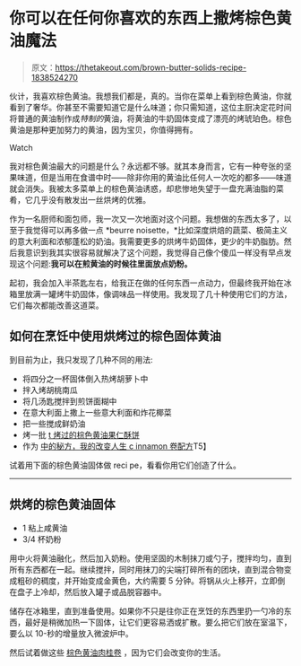 # 你可以在任何你喜欢的东西上撒烤棕色黄油魔法

> 原文：<https://thetakeout.com/brown-butter-solids-recipe-1838524270>

伙计，我喜欢棕色黄油。我想我们都是，真的。当你在菜单上看到棕色黄油，你就看到了奢华。你甚至不需要知道它是什么味道；你只需知道，这位主厨决定花时间将普通的黄油制作成*特制的*黄油，将黄油的牛奶固体变成了漂亮的烤琥珀色。棕色黄油是那种更加努力的黄油，因为宝贝，你值得拥有。

Watch

我对棕色黄油最大的问题是什么？永远都不够。就其本身而言，它有一种夸张的坚果味道，但是当用在食谱中时——除非你用的黄油比任何人一次吃的都多——味道就会消失。我被太多菜单上的棕色黄油诱惑，却悲惨地失望于一盘充满油脂的菜肴，它几乎没有散发出一丝烘烤的优雅。

作为一名厨师和面包师，我一次又一次地面对这个问题。我想做的东西太多了，以至于我觉得可以再多做一点 *beurre noisette，*比如深度烘焙的蔬菜、极简主义的意大利面和浓郁蓬松的奶油。我需要更多的烘烤牛奶固体，更少的牛奶脂肪。然后我意识到我其实很容易就解决了这个问题，我觉得自己像个傻瓜一样没有早点发现这个问题:**我可以在煎黄油的时候往里面放点奶粉。**

起初，我会加入半茶匙左右，给我正在做的任何东西一点动力，但最终我开始在冰箱里放满一罐烤牛奶固体，像调味品一样使用。我发现了几十种使用它们的方法，它们每次都能改善这道菜。

## 如何在烹饪中使用烘烤过的棕色固体黄油

到目前为止，我只发现了几种不同的用法:

*   将四分之一杯固体倒入热烤胡萝卜中
*   拌入烤胡桃南瓜
*   将几汤匙搅拌到煎饼面糊中
*   在意大利面上撒上一些意大利面和炸花椰菜
*   把一些搅成鲜奶油
*   烤一批 [t 烤过的棕色黄油果仁酥饼](https://thetakeout.com/recipe-toasted-brown-butter-nut-shortbread-cookie-pecan-1840274759)
*   作为 [中的秘方，我的改变人生 c innamon 卷配方](https://thetakeout.com/brown-butter-cinnamon-rolls-recipe-from-scratch-1838684022)T5】

试着用下面的棕色黄油固体做 reci pe，看看你用它们创造了什么。

* * *

## 烘烤的棕色黄油固体

*   1 粘上咸黄油
*   3/4 杯奶粉

用中火将黄油融化，然后加入奶粉。使用坚固的木制抹刀或勺子，搅拌均匀，直到所有东西都在一起。继续搅拌，同时用抹刀的尖端打碎所有的团块，直到混合物变成粗砂的稠度，并开始变成金黄色，大约需要 5 分钟。将锅从火上移开，立即倒在盘子上冷却，然后放入罐子或品脱容器中。

储存在冰箱里，直到准备使用。如果你不只是往你正在烹饪的东西里扔一勺冷的东西，最好是稍微加热一下固体，让它们更容易洒或扩散。要么把它们放在室温下，要么以 10-秒的增量放入微波炉中。

然后试着做这些 [棕色黄油肉桂卷](https://thetakeout.com/brown-butter-cinnamon-rolls-recipe-from-scratch-1838684022) ，因为它们会改变你的生活。